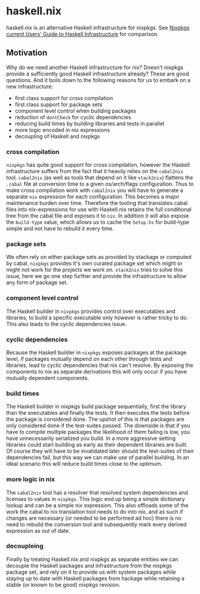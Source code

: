 # haskell.nix

haskell.nix is an alternative Haskell infrastructure for nixpkgs. See
[Nixpkgs current Users' Guide to Haskell Infrastructure](https://nixos.org/nixpkgs/manual/#users-guide-to-the-haskell-infrastructure) for comparison.

## Motivation

Why do we need another Haskell infrastructure for nix?  Doesn't nixpkgs
provide a sufficiently good Haskell infrastructure already?  These are
good questions.  And it boils down to the following reasons for us to
embark on a new infrastructure:

- first class support for cross compilation
- first class support for package sets
- component level control when building packages
- reduction of `dontCheck` for cyclic dependencies
- reducing build times by building libraries and tests in parallel
- more logic encoded in nix expressions
- decoupling of Haskell and nixpkgs

### cross compilation

`nixpkgs` has quite good support for cross compilation, however the
Haskell infrastructure suffers from the fact that it heavily relies on
the `cabal2nix` tool.  `cabal2nix` (as well as tools that depend on it
like `stack2nix`) flattens the `.cabal` file at conversion time to a
given os/arch/flags configuration.  Thus to make cross compilation
work with `cabal2nix` you will have to generate a separate `nix`
expression for each configuration.  This becomes a major maintenance
burden over time.  Therefore the tooling that translates cabal files
into nix-expressions for use with Haskell.nix retains the full
conditional tree from the cabal file and exposes it to `nix`.  In
addition it will also expose the `build-type` value, which allows us
to cache the `Setup.hs` for build-type simple and not have to rebuild
it every time.

### package sets

We often rely on either package sets as provided by stackage or
computed by cabal.  `nixpkgs` provides it's own curated package set
which might or might not work for the projects we work on.
`stack2nix` tries to solve this issue, here we go one step further and
provide the infrastructure to allow any form of package set.

### component level control

The Haskell builder in `nixpkgs` provides control over executables and
libraries, to build a specific executable only however is rather
tricky to do.  This also leads to the cyclic dependencies issue.

### cyclic dependencies

Because the Haskell builder in `nixpkgs` exposes packages at the
package level, if packages mutually depend on each other through tests
and libraries, lead to cyclic dependencies that nix can't resolve.  By
exposing the components to nix as separate derivations this will only
occur if you have mutually dependent components.

### build times

The Haskell builder in nixpkgs build package sequentially, first the
library than the executables and finally the tests.  It then executes
the tests before the package is considered done.  The upshot of this
is that packages are only considered done if the test-suites
passed.  The downside is that if you have to compile multiple packages
the likelihood of them failing is low, you have unnecessarily
serialized you build.  In a more aggressive setting libraries could
start building as early as their dependent libraries are built.  Of
course they will have to be invalidated later should the test-suites
of their dependencies fail, but this way we can make use of parallel
building.  In an ideal scenario this will reduce build times close to
the optimum.

### more logic in nix

The `cabal2nix` tool has a resolver that resolved system dependencies
and licenses to values in `nixpkgs`.  This logic end up being a simple
dictionary lookup and can be a simple nix expression.  This also
offloads some of the work the cabal to nix translation tool needs to
do into nix, and as such if changes are necessary (or needed to be
performed ad hoc) there is no need to rebuild the conversion tool and
subsequently mark every derived expression as out of date.

### decoupleing

Finally by treating Haskell.nix and nixpkgs as separate entities we
can decouple the Haskell packages and infrastructure from the nixpkgs
package set, and rely on it to provide us with system packages while
staying up to date with Haskell packages from hackage while retaining
a stable (or known to be good) nixpkgs revision.
